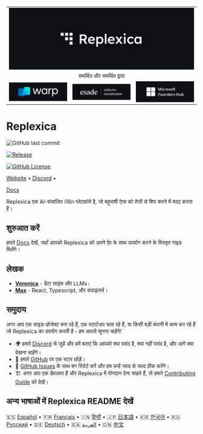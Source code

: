 <table width="100%">
    <tr>
        <td colspan="3">
            <a href="https://replexica.com">
                <img src="/content/banner.dark.png" width="100%" />
            </a>
        </td>
    </tr>
    <tr>
        <td colspan="3" align="center">
            समर्थित और समर्थित द्वारा
        </td>
    </tr>
    <tr>
        <td width="33%">
            <a target="_blank" href="https://www.warp.dev/?utm_source=github&utm_medium=referral&utm_campaign=replexica_20240626">
                <img src="/content/warp.dark.png" />
            </a>
        </td>
        <td width="33%">
            <a target="_blank" href="https://www.esade.edu/en/learning-innovation/rambla/eworks">
                <img src="/content/eworks.dark.png" />
            </a>
        </td>
        <td width="33%">
            <a target="_blank" href="https://foundershub.startups.microsoft.com">
                <img src="/content/ms-f-hub.dark.png" />
            </a>
        </td>
    </tr>
</table>



# Replexica







![GitHub last commit](https://img.shields.io/github/last-commit/replexica/replexica)






[![Release](https://github.com/replexica/replexica/actions/workflows/release.yml/badge.svg)](https://github.com/replexica/replexica/actions/workflows/release.yml)






[![GitHub License](https://img.shields.io/github/license/replexica/replexica)](https://github.com/replexica/replexica/blob/main/LICENSE.md)




[Website](https://replexica.com) •
[Discord](https://replexica.com/go/discord) •



[Docs](https://replexica.com/go/docs)




Replexica एक AI-संचालित i18n प्लेटफ़ॉर्म है, जो बहुभाषी ऐप्स को तेजी से शिप करने में मदद करता है।




## शुरुआत करें




हमारे [Docs](https://replexica.com/go/docs) देखें, जहाँ आपको Replexica को अपने ऐप के साथ उपयोग करने के विस्तृत गाइड मिलेंगे।




## लेखक




* **[Veronica](https://github.com/vrcprl)** - डेटा साइंस और LLMs।
* **[Max](https://github.com/maxprilutskiy)** - React, Typescript, और कंपाइलर्स।




## समुदाय


अगर आप एक साइड-प्रोजेक्ट बना रहे हैं, एक स्टार्टअप चला रहे हैं, या किसी बड़ी कंपनी में काम कर रहे हैं जो Replexica का उपयोग करती है - हम आपसे सुनना चाहेंगे!

* 🌍 हमारे [Discord](https://discord.gg/GeK6AuSqzw) से जुड़ें और हमें बताएं कि आपको क्या पसंद है, क्या नहीं पसंद है, और आगे क्या देखना चाहेंगे।
* 🌟 हमारे [GitHub](https://github.com/replexica/replexica) पर एक स्टार छोड़ें।
* 🐞 [GitHub Issues](https://github.com/replexica/replexica/issues) के साथ बग रिपोर्ट करें और हम उन्हें जल्द से जल्द ठीक करेंगे।
* 🏗️ अगर आप एक डेवलपर हैं और Replexica में योगदान देना चाहते हैं, तो हमारे [Contributing Guide](./CONTRIBUTING.md) को देखें।


## अन्य भाषाओं में Replexica README देखें


🇪🇸 [Español](/readme/es.md) •
🇫🇷 [Français](/readme/fr.md) •
🇮🇳 [हिन्दी](/readme/hi.md) •
🇯🇵 [日本語](/readme/ja.md) •
🇰🇷 [한국어](/readme/ko.md) •
🇷🇺 [Русский](/readme/ru.md) •
🇩🇪 [Deutsch](/readme/de.md) •
🇸🇦 [العربية](/readme/ar.md) •
🇨🇳 [中文](/readme/zh.md)
